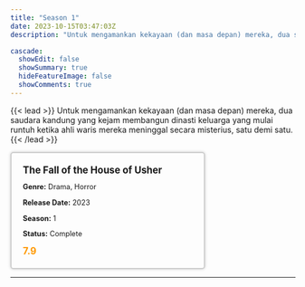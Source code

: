 ```yaml
---
title: "Season 1"
date: 2023-10-15T03:47:03Z
description: "Untuk mengamankan kekayaan (dan masa depan) mereka, dua saudara kandung yang kejam membangun dinasti keluarga yang mulai runtuh ketika ahli waris mereka meninggal secara misterius, satu demi satu."

cascade:
  showEdit: false
  showSummary: true
  hideFeatureImage: false
  showComments: true
---
```


{{< lead >}}
Untuk mengamankan kekayaan (dan masa depan) mereka, dua saudara kandung yang kejam membangun dinasti keluarga yang mulai runtuh ketika ahli waris mereka meninggal secara misterius, satu demi satu.
{{< /lead >}}

<style>

/* CSS for the movie information box */
        .movie-box {
            width: 300px;
            padding: 20px;
            border: 2px solid #ccc; /* Border added */
            border-radius: 5px;
            box-shadow: 0 0 5px rgba(0, 0, 0, 0.2);
        }

        /* CSS for movie title */
        .movie-title {
            font-size: 1.2em;
            font-weight: bold;
            margin-bottom: 10px;
        }

        /* CSS for movie details */
        .movie-details {
            font-size: 0.9em;
            margin-bottom: 10px;
        }

        /* CSS for movie rating */
        .movie-rating {
            font-size: 1.2em;
            font-weight: bold;
            color: #ff9900; /* IMDb's rating color */
        }
</style>

 <div class="movie-box">
        <div class="movie-title">The Fall of the House of Usher</div>
        <div class="movie-details">
            <p><strong>Genre:</strong> Drama, Horror</p>
            <p><strong>Release Date:</strong> 2023</p>
            <p><strong>Season:</strong> 1</p>
            <p><strong>Status:</strong> Complete</p>
        </div>
        <div class="movie-rating">7.9</div>
    </div>

---


